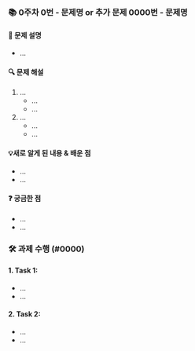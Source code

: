 ### 📚 0주차 0번 - 문제명 or 추가 문제 0000번 - 문제명

#### 📝 문제 설명
- ...

#### 🔍 문제 해설
1. ...
    - ...
    - ...
2. ...
    - ...
    - ...
      
#### 💡새로 알게 된 내용 & 배운 점
- ...
- ...

#### ❓ 궁금한 점
- ...
- ...
  
### 🛠️ 과제 수행 (#0000)

#### 1. Task 1: 
- ...
- ...

#### 2. Task 2: 
- ...
- ...
